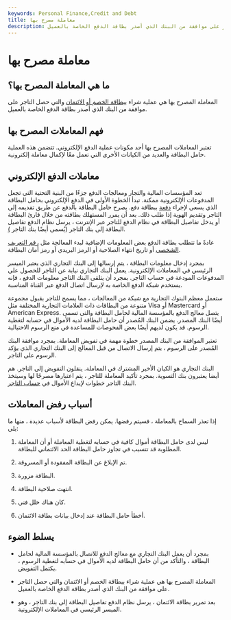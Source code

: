 ```yaml
---
keywords: Personal Finance,Credit and Debt
title: معاملة مصرح بها
description: المعاملة المصرح بها هي عملية شراء ببطاقة الخصم أو الائتمان والتي حصل التاجر على موافقة من البنك الذي أصدر بطاقة الدفع الخاصة بالعميل.
---
```


# معاملة مصرح بها
## ما هي المعاملة المصرح بها؟

المعاملة المصرح بها هي عملية شراء [ببطاقة الخصم أو الائتمان](/creditcard) والتي حصل التاجر على موافقة من البنك الذي أصدر بطاقة الدفع الخاصة بالعميل.

## فهم المعاملات المصرح بها

تعتبر المعاملات المصرح بها أحد مكونات عملية الدفع الإلكتروني. تتضمن هذه العملية حامل البطاقة والعديد من الكيانات الأخرى التي تعمل معًا لإكمال معاملة إلكترونية.

## معاملات الدفع الإلكتروني

تعد المؤسسات المالية والتجار ومعالجات الدفع جزءًا من البنية التحتية التي تجعل المدفوعات الإلكترونية ممكنة. تبدأ الخطوة الأولى في الدفع الإلكتروني بحامل البطاقة الذي يسعى لإجراء [دفعة](/payment) ببطاقة دفع. يصرح حامل البطاقة بالدفع عن طريق تقديمه إلى التاجر وتقديم الهوية إذا طلب ذلك. بعد أن يمرر المستهلك بطاقته من خلال قارئ البطاقة أو يدخل تفاصيل البطاقة في نظام الدفع للتاجر عبر الإنترنت ، يرسل نظام الدفع تفاصيل البطاقة إلى بنك التاجر (يُسمى أيضًا بنك التاجر [)](/acquirer).

عادةً ما تتطلب بطاقة الدفع بعض المعلومات الإضافية لبدء المعالجة مثل [رقم التعريف الشخصي](/personal-identification-number) أو تاريخ انتهاء الصلاحية أو الرمز البريدي أو رمز أمان البطاقة.

بمجرد إدخال معلومات البطاقة ، يتم إرسالها إلى البنك التجاري الذي يعتبر الميسر الرئيسي في المعاملات الإلكترونية. يعمل البنك التجاري نيابة عن التاجر للحصول على المدفوعات المودعة في حساب التاجر. بمجرد أن يتلقى البنك التاجر معلومات الدفع ، فإنه يستخدم شبكة الدفع الخاصة به لإرسال اتصال الدفع عبر القناة المناسبة.

ستعمل معظم البنوك التجارية مع شبكة من المعالجات ، مما يسمح للتاجر بقبول مجموعة متنوعة من البطاقات ذات العلامات التجارية المختلفة مثل Visa أو Mastercard أو American Express. يتصل معالج الدفع بالمؤسسة المالية لحامل البطاقة والتي تسمى أيضًا البنك المصدر. يضمن البنك المُصدر أن حامل البطاقة لديه الأموال في حسابه لتغطية الرسوم. قد يكون لديهم أيضًا بعض الفحوصات للمساعدة في منع الرسوم الاحتيالية.

تعتبر الموافقة من البنك المصدر خطوة مهمة في تفويض المعاملة. بمجرد موافقة البنك المُصدر على الرسوم ، يتم إرسال الاتصال من قبل المعالج إلى البنك التجاري الذي يؤكد الرسوم على التاجر.

البنك التجاري هو الكيان الأخير المشترك في المعاملة. ينقلون التفويض إلى التاجر. هم أيضا يعتبرون بنك التسوية. بمجرد تأكيد المعاملة للتاجر ، يتم اعتبارها مصرحًا لها وسيتخذ البنك التاجر خطوات لإيداع الأموال في [حساب التاجر](/merchant-account).

## أسباب رفض المعاملات

إذا تعذر السماح بالمعاملة ، فسيتم رفضها. يمكن رفض البطاقة لأسباب عديدة ، منها ما يلي:

1. ليس لدى حامل البطاقة أموال كافية في حسابه لتغطية المعاملة أو أن المعاملة المطلوبة قد تتسبب في تجاوز حامل البطاقة الحد الائتماني للبطاقة.

1. تم الإبلاغ عن البطاقة المفقودة أو المسروقة.

1. البطاقة مزورة.

1. انتهت صلاحية البطاقة.

1. كان هناك خلل فني.

1. أخطأ حامل البطاقة عند إدخال بيانات بطاقة الائتمان.

## يسلط الضوء

- بمجرد أن يعمل البنك التجاري مع معالج الدفع للاتصال بالمؤسسة المالية لحامل البطاقة ، والتأكد من أن حامل البطاقة لديه الأموال في حسابه لتغطية الرسوم ، يكتمل التفويض.

- المعاملة المصرح بها هي عملية شراء ببطاقة الخصم أو الائتمان والتي حصل التاجر على موافقة من البنك الذي أصدر بطاقة الدفع الخاصة بالعميل.

- بعد تمرير بطاقة الائتمان ، يرسل نظام الدفع تفاصيل البطاقة إلى بنك التاجر ، وهو الميسر الرئيسي في المعاملات الإلكترونية.

